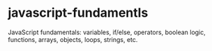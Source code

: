# javascript-fundamentls

JavaScript fundamentals: variables, if/else, operators, boolean logic, functions, arrays, objects, loops, strings, etc.